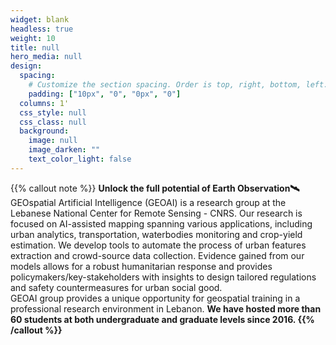 ```yaml
---
widget: blank
headless: true
weight: 10
title: null
hero_media: null
design:
  spacing:
    # Customize the section spacing. Order is top, right, bottom, left.
    padding: ["10px", "0", "0px", "0"]
  columns: 1'
  css_style: null
  css_class: null
  background:
    image: null
    image_darken: ""
    text_color_light: false
---
```

{{% callout note %}}
<b>Unlock the full potential of Earth Observation🛰️</b><br>
GEOspatial Artificial Intelligence (GEOAI) is a research group at the Lebanese National Center for Remote Sensing - CNRS. Our research is focused on AI-assisted mapping spanning various applications, including urban analytics, transportation, waterbodies monitoring and crop-yield estimation. We develop tools to automate the process of urban features extraction and crowd-source data collection. Evidence gained from our models allows for a robust humanitarian response and provides policymakers/key-stakeholders with insights to design tailored regulations and safety countermeasures for urban social good.<br> GEOAI group provides a unique opportunity for geospatial training in a professional research environment in Lebanon. <strong>We have hosted more than 60 students at both undergraduate and graduate levels since 2016.<!-- </strong> GEOAI <a href="../media/GEOAI_1Slide.pdf" target=_blank>signle-slide</a> and <a href="../media/GEOAI_portfolio_23May2023.pdf" target=_blank>full-length</a> portfolios are made available.-->
{{% /callout %}}